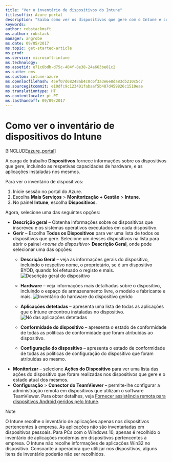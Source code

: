 ```yaml
---
title: "Ver o inventário de dispositivos do Intune"
titlesuffix: Azure portal
description: "Saiba como ver os dispositivos que gere com o Intune e compreender o respetivo hardware e aplicações instaladas.\""
keywords: 
author: robstackmsft
ms.author: robstack
manager: angrobe
ms.date: 09/05/2017
ms.topic: get-started-article
ms.prod: 
ms.service: microsoft-intune
ms.technology: 
ms.assetid: e71c6bdb-d75c-404f-8e38-24a663be81c2
ms.suite: ems
ms.custom: intune-azure
ms.openlocfilehash: 45ef07d68248ab4c0c6f3a3e6e8da83cb210c5c7
ms.sourcegitcommit: e10dfc9c123401fabaaf5b487d459826c1510eae
ms.translationtype: HT
ms.contentlocale: pt-PT
ms.lasthandoff: 09/09/2017
---
```

# <a name="how-to-view-intune-device-inventory"></a>Como ver o inventário de dispositivos do Intune


[!INCLUDE[azure_portal](./includes/azure_portal.md)]

A carga de trabalho **Dispositivos** fornece informações sobre os dispositivos que gere, incluindo as respetivas capacidades de hardware, e as aplicações instaladas nos mesmos. 

Para ver o inventário de dispositivos:

1. Inicie sessão no portal do Azure.
2. Escolha **Mais Serviços** > **Monitorização + Gestão** > **Intune**.
3. No painel **Intune**, escolha **Dispositivos**.

Agora, selecione uma das seguintes opções:

- **Descrição geral** – Obtenha informações sobre os dispositivos que inscreveu e os sistemas operativos executados em cada dispositivo.
- **Gerir** – Escolha **Todos os Dispositivos** para ver uma lista de todos os dispositivos que gere.
    Selecione um desses dispositivos na lista para abrir o painel <*nome do dispositivo*> **Descrição Geral**, onde pode selecionar uma das opções:
    - **Descrição Geral** – veja as informações gerais do dispositivo, incluindo o respetivo nome, o proprietário, se é um dispositivo BYOD, quando foi efetuado o registo e mais.
    ![Descrição geral do dispositivo](./media/device-overview.png)
    - **Hardware** – veja informações mais detalhadas sobre o dispositivo, incluindo o espaço de armazenamento livre, o modelo e fabricante e mais.
    ![Inventário do hardware do dispositivo gerido](./media/hardware-inventory.png)
    - **Aplicações detetadas** – apresenta uma lista de todas as aplicações que o Intune encontrou instaladas no dispositivo.
    ![Nó das aplicações detetadas](./media/detected-applications.png)
    


    - **Conformidade do dispositivo** – apresenta o estado de conformidade de todas as políticas de conformidade que foram atribuídas ao dispositivo.
    - **Configuração do dispositivo** – apresenta o estado de conformidade de todas as políticas de configuração do dispositivo que foram atribuídas ao mesmo.
- **Monitorizar** – selecione **Ações do Dispositivo** para ver uma lista das ações do dispositivo que foram realizadas nos dispositivos que gere e o estado atual dos mesmos.
- **Configuração** > **Conector do TeamViewer** – permite-lhe configurar a administração remota em dispositivos que utilizam o software TeamViewer. Para obter detalhes, veja [Fornecer assistência remota para dispositivos Android geridos pelo Intune](/intune/device-profile-android-teamviewer).

>[!NOTE]
> O Intune recolhe o inventário de aplicações apenas nos dispositivos pertencentes à empresa. As aplicações não são inventariadas em dispositivos pessoais. Para PCs com o Windows 10, apenas é recolhido o inventário de aplicações modernas em dispositivos pertencentes à empresa. O Intune não recolhe informações de aplicações Win32 no dispositivo.
> Consoante a operadora que utilizar nos dispositivos, alguns itens de inventário poderão não ser recolhidos.
